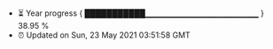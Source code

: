 - ⏳ Year progress { ███████████▁▁▁▁▁▁▁▁▁▁▁▁▁▁▁▁▁▁▁ } 38.95 %
- ⏰ Updated on Sun, 23 May 2021 03:51:58 GMT

